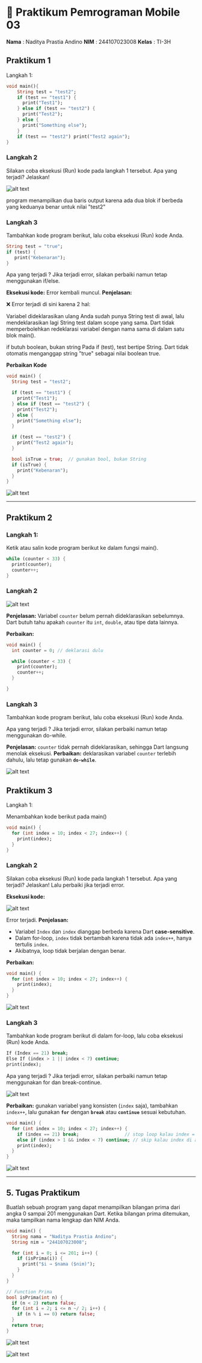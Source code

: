 
# 📘 Praktikum Pemrograman Mobile 03

**Nama**  : Naditya Prastia Andino
**NIM**   : 244107023008
**Kelas** : TI-3H  


## Praktikum 1

Langkah 1:
```dart
void main(){
    String test = "test2";
    if (test == "test1") {
      print("Test1");
    } else if (test == "test2") {
      print("Test2");
    } else {
      print("Something else");
    }
    if (test == "test2") print("Test2 again");
}
```

### Langkah 2

Silakan coba eksekusi (Run) kode pada langkah 1 tersebut. Apa yang terjadi? Jelaskan!

![alt text](img/image.png)

program menampilkan dua baris output karena ada dua blok if berbeda yang keduanya benar untuk nilai "test2"

### Langkah 3

Tambahkan kode program berikut, lalu coba eksekusi (Run) kode Anda.
```dart
String test = "true";
if (test) {
   print("Kebenaran");
}
```

Apa yang terjadi ? Jika terjadi error, silakan perbaiki namun tetap menggunakan if/else.

**Eksekusi kode:**
Error kembali muncul.
**Penjelasan:**

❌ Error terjadi di sini karena 2 hal:

Variabel dideklarasikan ulang
Anda sudah punya String test di awal, lalu mendeklarasikan lagi String test dalam scope yang sama. Dart tidak memperbolehkan redeklarasi variabel dengan nama sama di dalam satu blok main().

if butuh boolean, bukan string
Pada if (test), test bertipe String. Dart tidak otomatis menganggap string "true" sebagai nilai boolean true.

**Perbaikan Kode**

```dart
void main() {
  String test = "test2";

  if (test == "test1") {
    print("Test1");
  } else if (test == "test2") {
    print("Test2");
  } else {
    print("Something else");
  }

  if (test == "test2") {
    print("Test2 again");
  }

  bool isTrue = true;  // gunakan bool, bukan String
  if (isTrue) {
    print("Kebenaran");
  }
}
```

![alt text](img/image-1.png)


---

## Praktikum 2

### Langkah 1:

Ketik atau salin kode program berikut ke dalam fungsi main().

```dart
while (counter < 33) {
  print(counter);
  counter++;
}
```

### Langkah 2

![alt text](img/image-3.png)

**Penjelasan:**
Variabel `counter` belum pernah dideklarasikan sebelumnya. Dart butuh tahu apakah `counter` itu `int`, `double`, atau tipe data lainnya.

**Perbaikan:**
```dart
void main() {
  int counter = 0; // deklarasi dulu

  while (counter < 33) {
    print(counter);
    counter++;
  }

}
```

### Langkah 3

Tambahkan kode program berikut, lalu coba eksekusi (Run) kode Anda.

Apa yang terjadi ? Jika terjadi error, silakan perbaiki namun tetap menggunakan do-while.

**Penjelasan:**
`counter` tidak pernah dideklarasikan, sehingga Dart langsung menolak eksekusi.
**Perbaikan:** deklarasikan variabel `counter` terlebih dahulu, lalu tetap gunakan **`do-while`**.

![alt text](img/image-4.png)



## Praktikum 3

Langkah 1:

Menambahkan kode berikut pada main()
```dart
void main() {
  for (int index = 10; index < 27; index++) {
    print(index);
  }
}
```

### Langkah 2

Silakan coba eksekusi (Run) kode pada langkah 1 tersebut. Apa yang terjadi? Jelaskan! Lalu perbaiki jika terjadi error.

**Eksekusi kode:**

![alt text](img/image-5.png)

Error terjadi.
**Penjelasan:**

* Variabel `Index` dan `index` dianggap berbeda karena Dart **case-sensitive**.
* Dalam for-loop, `index` tidak bertambah karena tidak ada `index++`, hanya tertulis `index`.
* Akibatnya, loop tidak berjalan dengan benar.

**Perbaikan:**

```dart
void main() {
  for (int index = 10; index < 27; index++) {
    print(index);
  }
}
```

![alt text](img/image-6.png)

### Langkah 3

Tambahkan kode program berikut di dalam for-loop, lalu coba eksekusi (Run) kode Anda.

```dart
If (Index == 21) break;
Else If (index > 1 || index < 7) continue;
print(index);
```

Apa yang terjadi ? Jika terjadi error, silakan perbaiki namun tetap menggunakan for dan break-continue.

![alt text](img/image-7.png)

**Perbaikan:** gunakan variabel yang konsisten (`index` saja), tambahkan `index++`, lalu gunakan **`for`** dengan **`break`** atau **`continue`** sesuai kebutuhan.

```dart
void main() {
  for (int index = 10; index < 27; index++) {
    if (index == 21) break;                 // stop loop kalau index = 21
    else if (index > 1 && index < 7) continue; // skip kalau index di antara 2-6
    print(index);
  }
}
```

![alt text](img/image-8.png)

---

## 5. Tugas Praktikum

Buatlah sebuah program yang dapat menampilkan bilangan prima dari angka 0 sampai 201 menggunakan Dart. Ketika bilangan prima ditemukan, maka tampilkan nama lengkap dan NIM Anda.

```dart
void main() {
  String nama = "Naditya Prastia Andino";
  String nim = "244107023008";

  for (int i = 0; i <= 201; i++) {
    if (isPrima(i)) {
      print("$i → $nama ($nim)");
    }
  }
}

// Function Prima
bool isPrima(int n) {
  if (n < 2) return false; 
  for (int i = 2; i <= n ~/ 2; i++) {
    if (n % i == 0) return false;
  }
  return true;
}
```

![alt text](img/image-9.png)

![alt text](img/image-10.png)